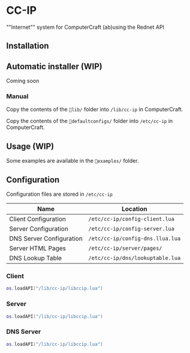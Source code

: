 # CC-IP

""Internet"" system for ComputerCraft (ab)using the Rednet API

## Installation
## Automatic installer (WIP)
Coming soon

### Manual
Copy the contents of the `📁lib/` folder into `/lib/cc-ip` in ComputerCraft.

Copy the contents of the `📁defaultconfigs/` folder into `/etc/cc-ip` in ComputerCraft.

## Usage (WIP)
Some examples are available in the `📁examples/` folder.

## Configuration
Configuration files are stored in `/etc/cc-ip`

| Name | Location |
| ---- | -------- |
| Client Configuration | `/etc/cc-ip/config-client.lua` |
| Server Configuration | `/etc/cc-ip/config-server.lua` |
| DNS Server Configuration | `/etc/cc-ip/config-dns.llua.lua` |
| Server HTML Pages | `/etc/cc-ip/server/pages/` |
| DNS Lookup Table | `/etc/cc-ip/dns/lookuptable.lua` |

### Client
```lua
os.loadAPI("/lib/cc-ip/libccip.lua")
```

### Server
```lua
os.loadAPI("/lib/cc-ip/libccip.lua")
```

### DNS Server
```lua
os.loadAPI("/lib/cc-ip/libccip.lua")
```
